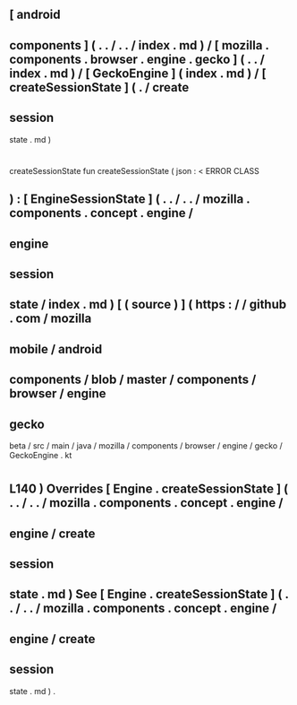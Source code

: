 [
android
-
components
]
(
.
.
/
.
.
/
index
.
md
)
/
[
mozilla
.
components
.
browser
.
engine
.
gecko
]
(
.
.
/
index
.
md
)
/
[
GeckoEngine
]
(
index
.
md
)
/
[
createSessionState
]
(
.
/
create
-
session
-
state
.
md
)
#
createSessionState
fun
createSessionState
(
json
:
<
ERROR
CLASS
>
)
:
[
EngineSessionState
]
(
.
.
/
.
.
/
mozilla
.
components
.
concept
.
engine
/
-
engine
-
session
-
state
/
index
.
md
)
[
(
source
)
]
(
https
:
/
/
github
.
com
/
mozilla
-
mobile
/
android
-
components
/
blob
/
master
/
components
/
browser
/
engine
-
gecko
-
beta
/
src
/
main
/
java
/
mozilla
/
components
/
browser
/
engine
/
gecko
/
GeckoEngine
.
kt
#
L140
)
Overrides
[
Engine
.
createSessionState
]
(
.
.
/
.
.
/
mozilla
.
components
.
concept
.
engine
/
-
engine
/
create
-
session
-
state
.
md
)
See
[
Engine
.
createSessionState
]
(
.
.
/
.
.
/
mozilla
.
components
.
concept
.
engine
/
-
engine
/
create
-
session
-
state
.
md
)
.
